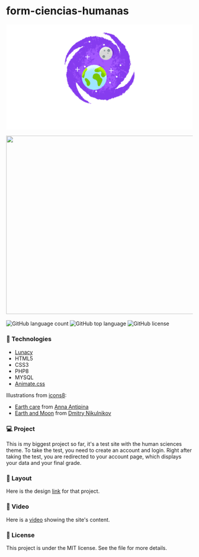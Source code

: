 # form-ciencias-humanas

<p align="center">
  <img width="600" src="assets/to_readme/splashtogithub.png"
</p>
  
<p align="center">
  <img width="800" height="480" src="assets/to_readme/humanform_git.GIF"
</p>
  
![GitHub language count](https://img.shields.io/github/languages/count/Jolonte/form-ciencias-humanas)
![GitHub top language](https://img.shields.io/github/languages/top/Jolonte/form-ciencias-humanas)
![GitHub license](https://img.shields.io/github/license/Jolonte/form-ciencias-humanas)

### 🚀 Technologies
- [Lunacy](https://icons8.com.br/lunacy)
- HTML5
- CSS3
- PHP8
- MYSQL
- [Animate.css](https://animate.style/)

Illustrations from [icons8](https://icons8.com/illustrations):
- [Earth care](https://icons8.com/illustrations/illustration/flame-earth-care) from [Anna Antipina](https://icons8.com/illustrations/author/6023f2cd123f99000e63cdd1)
- [Earth and Moon](https://icons8.com/illustrations/illustration/mirage-711) from [
Dmitry Nikulnikov](https://icons8.com/illustrations/author/5ddea3b001d036001345e529)

### 💻 Project
This is my biggest project so far, it's a test site with the human sciences theme. To take the test, you need to create an account and login. Right after taking the test, you are redirected to your account page, which displays your data and your final grade.

### 🔖 Layout
Here is the design [link](https://www.figma.com/file/zjzYIsjdEr6OnfpNBXEfRX/form-ciencias-humanas?node-id=0%3A1) for that project.
  
### 🎥 Video
Here is a [video](https://youtu.be/LpVQEKqS0vc) showing the site's content.

### 📝 License
This project is under the MIT license. See the file for more details.
